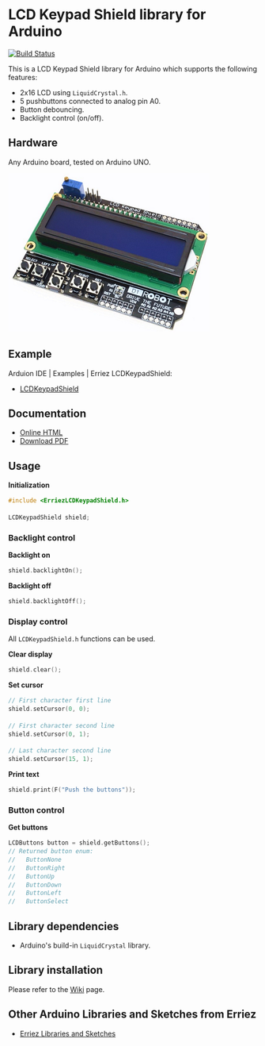 # LCD Keypad Shield library for Arduino
[![Build Status](https://travis-ci.org/Erriez/ErriezLCDKeypadShield.svg?branch=master)](https://travis-ci.org/Erriez/ErriezLCDKeypadShield)

This is a LCD Keypad Shield library for Arduino which supports the following features:

* 2x16 LCD using ```LiquidCrystal.h```.
* 5 pushbuttons connected to analog pin A0.
* Button debouncing.
* Backlight control (on/off).


## Hardware
Any Arduino board, tested on Arduino UNO.

![LCD Keypad Shield](https://raw.githubusercontent.com/Erriez/ErriezLCDKeypadShield/master/extras/LCDKeypadShield_board.png)


## Example

Arduion IDE | Examples | Erriez LCDKeypadShield:

* [LCDKeypadShield](https://github.com/Erriez/ErriezLCDKeypadShield/blob/master/examples/LCDKeypadShield/LCDKeypadShield.ino)


## Documentation

- [Online HTML](https://Erriez.github.io/ErriezLCDKeypadShield)
- [Download PDF](https://github.com/Erriez/ErriezLCDKeypadShield/raw/gh-pages/latex/ErriezLCDKeypadShield.pdf)


## Usage

**Initialization**

```c++
#include <ErriezLCDKeypadShield.h>

LCDKeypadShield shield;
```

### Backlight control

**Backlight on**

```c++
shield.backlightOn();
```

**Backlight off**

```c++
shield.backlightOff();
```

### Display control 

All ```LCDKeypadShield.h``` functions can be used.

**Clear display**

```c++
shield.clear();
```

**Set cursor**

```c++
// First character first line
shield.setCursor(0, 0);

// First character second line
shield.setCursor(0, 1);

// Last character second line
shield.setCursor(15, 1);
```

**Print text**

```c++
shield.print(F("Push the buttons"));
```

### Button control

**Get buttons**

```c++
LCDButtons button = shield.getButtons();
// Returned button enum:
//   ButtonNone
//   ButtonRight
//   ButtonUp
//   ButtonDown
//   ButtonLeft
//   ButtonSelect
```

## Library dependencies

- Arduino's build-in ```LiquidCrystal``` library.


## Library installation

Please refer to the [Wiki](https://github.com/Erriez/ErriezArduinoLibrariesAndSketches/wiki) page.


## Other Arduino Libraries and Sketches from Erriez

* [Erriez Libraries and Sketches](https://github.com/Erriez/ErriezArduinoLibrariesAndSketches)
